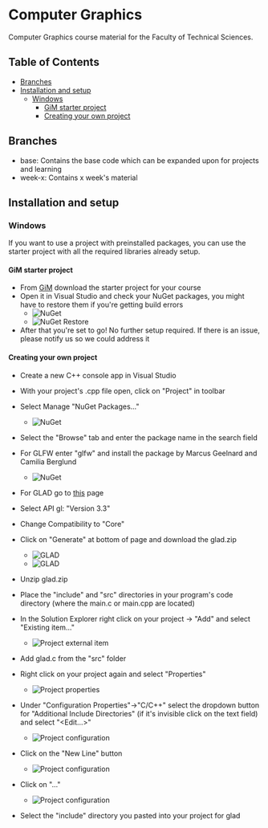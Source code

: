 # Computer Graphics
Computer Graphics course material for the Faculty of Technical Sciences.

## Table of Contents
  - [Branches](#branches)
  - [Installation and setup](#installation-and-setup)
    - [Windows](#windows)
      - [GiM starter project](#gim-starter-project)
      - [Creating your own project](#creating-your-own-project)

## Branches
- base: Contains the base code which can be expanded upon for projects and learning
- week-x: Contains x week's material

## Installation and setup
### Windows
If you want to use a project with preinstalled packages, you can use the starter project with  all the required libraries already setup.
#### GiM starter project
- From [GiM](http://gim.ftn.uns.ac.rs) download the starter project for your course
- Open it in Visual Studio and check your NuGet packages, you might have to restore them if you're getting build errors
	- ![NuGet](/img/nuget0.png)
	- ![NuGet Restore](/img/nuget_restore.png)
- After that you're set to go! No further setup required. If there is an issue, please notify us so we could address it
#### Creating your own project
- Create a new C++ console app in Visual Studio
- With your project's .cpp file open, click on "Project" in toolbar
- Select Manage "NuGet Packages..."
	- ![NuGet](/img/nuget0.png)
- Select the "Browse" tab and enter the package name in the search field
- For GLFW enter "glfw" and install the package by Marcus Geelnard and Camilia Berglund
	- ![NuGet](/img/nuget1.png)
- For GLAD go to [this](https://glad.dav1d.de/) page
- Select API gl: "Version 3.3"
- Change Compatibility to "Core" 
- Click on "Generate" at bottom of page and download the glad.zip
	- ![GLAD](/img/glad0.png)
	- ![GLAD](/img/glad1.png)

- Unzip glad.zip
- Place the "include" and "src" directories in your program's code directory (where the main.c or main.cpp are located)
- In the Solution Explorer right click on your project -> "Add" and select "Existing item..."
	- ![Project external item](/img/project0.png)
- Add glad.c from the "src" folder
- Right click on your project again and select "Properties"
	- ![Project properties](/img/project1.png)
- Under "Configuration Properties"->"C/C++" select the dropdown button for "Additional Include Directories" (if it's invisible click on the text field) and select "<Edit...>"
	- ![Project configuration](/img/config0.png)
- Click on the "New Line" button
	- ![Project configuration](/img/config1.png)
- Click on "..."
	- ![Project configuration](/img/config2.png)
- Select the "include" directory you pasted into your project for glad
